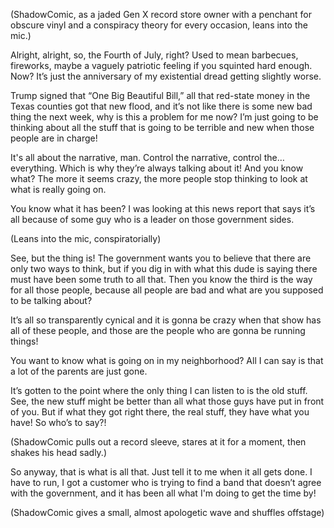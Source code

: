 (ShadowComic, as a jaded Gen X record store owner with a penchant for obscure vinyl and a conspiracy theory for every occasion, leans into the mic.)

Alright, alright, so, the Fourth of July, right? Used to mean barbecues, fireworks, maybe a vaguely patriotic feeling if you squinted hard enough. Now? It’s just the anniversary of my existential dread getting slightly worse.

Trump signed that “One Big Beautiful Bill,” all that red-state money in the Texas counties got that new flood, and it’s not like there is some new bad thing the next week, why is this a problem for me now?
I’m just going to be thinking about all the stuff that is going to be terrible and new when those people are in charge!

It's all about the narrative, man. Control the narrative, control the…everything. Which is why they’re always talking about it! And you know what? The more it seems crazy, the more people stop thinking to look at what is really going on.

You know what it has been? I was looking at this news report that says it’s all because of some guy who is a leader on those government sides.

(Leans into the mic, conspiratorially)

See, but the thing is! The government wants you to believe that there are only two ways to think, but if you dig in with what this dude is saying there must have been some truth to all that. Then you know the third is the way for all those people, because all people are bad and what are you supposed to be talking about? 

It’s all so transparently cynical and it is gonna be crazy when that show has all of these people, and those are the people who are gonna be running things!

You want to know what is going on in my neighborhood? All I can say is that a lot of the parents are just gone.

It’s gotten to the point where the only thing I can listen to is the old stuff. See, the new stuff might be better than all what those guys have put in front of you. But if what they got right there, the real stuff, they have what you have! So who’s to say?! 

(ShadowComic pulls out a record sleeve, stares at it for a moment, then shakes his head sadly.)

So anyway, that is what is all that. Just tell it to me when it all gets done. 
I have to run, I got a customer who is trying to find a band that doesn’t agree with the government, and it has been all what I'm doing to get the time by!

(ShadowComic gives a small, almost apologetic wave and shuffles offstage)
